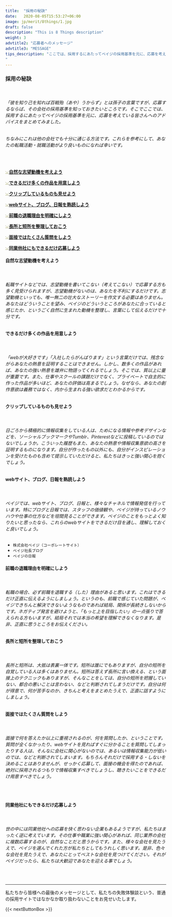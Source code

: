 ```yaml
---
title:  "採用の秘訣"
date:   2020-08-05T15:53:27+06:00
image: jp/merit/8things/1.jpg
draft: false
description: "This is 8 Things description"
weight: 3
advtitle2: "応募者へのメッセージ"
advtitle3: "MESSAGE"
tips_description: "ここでは、採用するにあたってベイジの採用基準を元に、応募を考えている皆様へのアドバイスをまとめました。
"
---
```


### **採用の秘訣**
&nbsp;
###### 「彼を知り己を知れば百戦殆（あや）うからず」とは孫子の言葉ですが、応募するならば、その会社の採用基準を知っておきたいところです。そこでここでは、採用するにあたってベイジの採用基準を元に、応募を考えている皆さんへのアドバイスをまとめてみました。

###### ちなみにこれは他の会社でも十分に通じる方法です。これらを参考にして、あなたの転職活動・就職活動がより良いものになれば幸いです。    

&nbsp;

![Images Not Available](../../ico_arw_page_anchor.webp)[**自然な志望動機を考えよう**](#自然な志望動機を考えよう)

![Images Not Available](../../ico_arw_page_anchor.webp)[**できるだけ多くの作品を用意しよう**](#できるだけ多くの作品を用意しよう)

![Images Not Available](../../ico_arw_page_anchor.webp)[**クリップしているものも見せよう**](#クリップしているものも見せよう)

![Images Not Available](../../ico_arw_page_anchor.webp)[**webサイト、ブログ、日報を熟読しよう**](#webサイトブログ日報を熟読しよう)

![Images Not Available](../../ico_arw_page_anchor.webp)[**前職の退職理由を明確にしよう**](#前職の退職理由を明確にしよう)

![Images Not Available](../../ico_arw_page_anchor.webp)[**長所と短所を整理しておこう**](#長所と短所を整理しておこう)

![Images Not Available](../../ico_arw_page_anchor.webp)[**面接ではたくさん質問をしよう**](#面接ではたくさん質問をしよう)

![Images Not Available](../../ico_arw_page_anchor.webp)[**同業他社にもできるだけ応募しよう**](#同業他社にもできるだけ応募しよう)

#### **自然な志望動機を考えよう**
&nbsp;
###### 転職サイトなどでは、志望動機を書いてこない（考えてこない）で応募する方も多く見受けられますが、志望動機がないのは、あなたを不利にするだけです。志望動機といっても、唯一無二の壮大なストーリーを作文する必要はありません。あなたはどういうことを望み、ベイジのどういうところがあなたに合っていると感じたか、というごく自然に生まれた動機を整理し、言葉にして伝えるだけで十分です。

#### **できるだけ多くの作品を用意しよう**
&nbsp;
###### 「webが大好きです」「入社したらがんばります」という言葉だけでは、残念ながらあなたの熱意を証明することはできません。しかし、数多くの作品があれば、あなたの強い熱意を雄弁に物語ってくれるでしょう。そこでは、質以上に量が重要です。また、仕事やスクールの課題だけでなく、プライベートで自主的に作った作品が多いほど、あなたの評価は高まるでしょう。なぜなら、あなたの創作意欲は義務ではなく、内から生まれる強い欲求だとわかるからです。

#### **クリップしているものも見せよう**
&nbsp;
###### 日ごろから積極的に情報収集をしている人は、ためになる情報や参考デザインなどを、ソーシャルブックマークやTumblr、Pinterestなどに投稿しているのではないでしょうか。こういった履歴もまた、あなたの熱意や情報収集意欲の高さを証明するものになります。自分が作ったもの以外にも、自分がインスピレーションを受けたものも含めて提示していただけると、私たちはきっと強い関心を抱くでしょう。

#### **webサイト、ブログ、日報を熟読しよう**
&nbsp;
###### ベイジでは、webサイト、ブログ、日報と、様々なチャネルで情報発信を行っています。特にブログと日報では、スタッフの価値観や、ベイジが持っているノウハウや仕事の仕方などを垣間見ることができます。ベイジのことをもっとよく知りたいと思ったなら、これらのwebサイトをできるだけ目を通し、理解しておくと良いでしょう。
* `株式会社ベイジ（コーポレートサイト）`
* `ベイジ社長ブログ`
* `ベイジの日報`

#### **前職の退職理由を明確にしよう**
&nbsp;
###### 転職の場合、必ず前職を退職する（した）理由があると思います。これはできるだけ正直に伝えるようにしましょう。というのも、前職で感じていた問題が、ベイジできちんと解決できないようなものであれば結局、関係が長続きしないからです。ネガティブ発言を避けようと、「もっと上を目指したい」の一点張りで答えられる方もいますが、結局それでは本当の希望を理解できなくなります。是非、正直に思うところをお伝えください。

#### **長所と短所を整理しておこう**
&nbsp;
###### 長所と短所は、大抵は表裏一体です。短所は誰にでもありますが、自分の短所を自覚している人は多くはありません。短所は答えず長所に言い換える、という面接上のテクニックもありますが、そんなことをしては、自分の短所を把握していない、都合の悪いことは言わない、などと判断されてしまうだけです。自分は何が得意で、何が苦手なのか、きちんと考えをまとめたうえで、正直に話すようにしましょう。

#### **面接ではたくさん質問をしよう**
&nbsp;
###### 面接で何を答えたか以上に重視されるのが、何を質問したか、ということです。質問が全くなかったり、webサイトを見ればすぐに分かることを質問してしまったりする人は、そんなに会社に関心がないのでは、あるいは情報収集能力が低いのでは、などと判断されてしまいます。もちろんそれだけで採用する・しないを決めることはありませんが、せっかく応募して、面接の機会を得たのであれば、絶対に採用されるつもりで情報収集すべきでしょうし、聴きたいことをできるだけ用意すべきでしょう。
&nbsp;

#### **同業他社にもできるだけ応募しよう**
&nbsp;
###### 世の中には同業他社への応募を快く思わない企業もあるようですが、私たちはまったく逆に考えています。その仕事や職業に強い関心があれば、同じ業界の会社に複数応募するのが、自然なことだと思うからです。また、様々な会社を見たうえで、ベイジを選んでくれた方が私たちとしてもうれしく思います。是非、色々な会社を見たうえで、あなたにとってベストな会社を見つけてください。それがベイジだったら、私たちは大歓迎であなたを迎える事でしょう。

&nbsp;

---
私たちから皆様への最後のメッセージとして、私たちの失敗体験談という、普通の採用サイトではなかなか取り扱わないことをお見せいたします。

{{< nextButtonBox >}}
